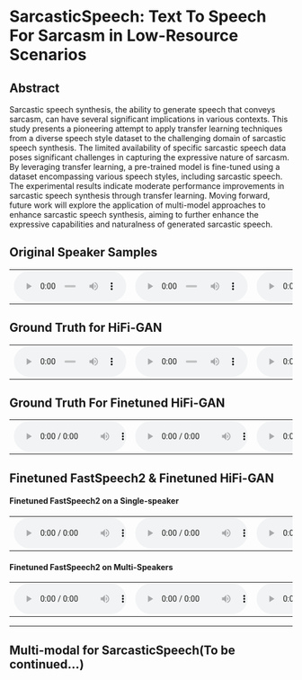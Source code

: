# SarcasticSpeech: Text To Speech For Sarcasm in Low-Resource Scenarios

## Abstract
Sarcastic speech synthesis, the ability to generate speech that conveys sarcasm, can have several significant implications in various contexts. This study presents a pioneering attempt to apply transfer learning techniques from a diverse speech style dataset to the challenging domain of sarcastic speech synthesis. The limited availability of specific sarcastic speech data poses significant challenges in capturing the expressive nature of sarcasm. By leveraging transfer learning, a pre-trained model is fine-tuned using a dataset encompassing various speech styles, including sarcastic speech. The experimental results indicate moderate performance improvements in sarcastic speech synthesis through transfer learning. Moving forward, future work will explore the application of multi-model approaches to enhance sarcastic speech synthesis, aiming to further enhance the expressive capabilities and naturalness of generated sarcastic speech.

## Original Speaker Samples
<style>
	audio {
		width: 200px;
	}
	td {
		text-align: center;
	}
</style>

<table>
  <tr>
    <td style="white-space:nowrap;">
		<audio controls><source src="audio/1_60.wav" ></audio>
	</td>
	<td style="white-space:nowrap;">
		<audio controls><source src="audio/1_80.wav" ></audio>
	</td>
	<td style="white-space:nowrap;">
		<audio controls><source src="audio/1_70.wav" ></audio>
	</td>
  </tr>
</table>

## Ground Truth for HiFi-GAN
<table>
  <tr>
    <td style="white-space:nowrap;">
		<audio controls><source src="audio/1_60_generated_pre.wav" ></audio>
	</td>
	<td style="white-space:nowrap;">
		<audio controls><source src="audio/2_2_generated_pre.wav" ></audio>
	</td>
	<td style="white-space:nowrap;">
		<audio controls><source src="audio/2_3_generated_pre.wav" ></audio>
	</td>
  </tr>
</table>

## Ground Truth For Finetuned HiFi-GAN
<table>
  <tr>
    <td style="white-space:nowrap;">
		<audio controls><source src="audio/1_60_generated_ft.wav" ></audio>
	</td>
	<td style="white-space:nowrap;">
		<audio controls><source src="audio/2_2_generated_ft.wav" ></audio>
	</td>
	<td style="white-space:nowrap;">
		<audio controls><source src="audio/2_3_generated_ft.wav" ></audio>
	</td>
  </tr>
</table>

## Finetuned FastSpeech2 & Finetuned HiFi-GAN
#### Finetuned FastSpeech2 on a Single-speaker
<table>
  <tr>
    <td style="white-space:nowrap;">
		<audio controls><source src="audio/1_467_2.wav" ></audio>
	</td>
	<td style="white-space:nowrap;">
		<audio controls><source src="audio/1_507_2.wav" ></audio>
	</td>
	<td style="white-space:nowrap;">
		<audio controls><source src="audio/1_175_2.wav" ></audio>
	</td>
  </tr>
</table>

#### Finetuned FastSpeech2 on Multi-Speakers
<table>
  <tr>
    <td style="white-space:nowrap;">
		<audio controls><source src="audio/1_467_2_multi.wav" ></audio>
	</td>
	<td style="white-space:nowrap;">
		<audio controls><source src="audio/1_507_2_multi.wav" ></audio>
	</td>
	<td style="white-space:nowrap;">
		<audio controls><source src="audio/1_6427_2_multi.wav" ></audio>
	</td>
  </tr>
</table>

---
## Multi-modal for SarcasticSpeech(To be continued...)
